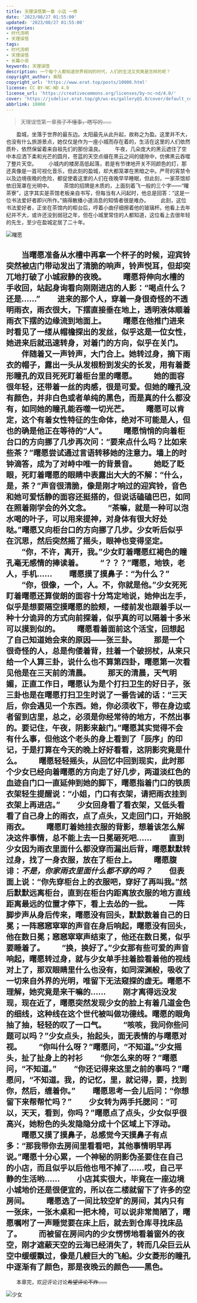 ```yaml
---
title: 天理误悟第一章 小店 一修
date: '2023/08/27 01:55:00'
updated: '2023/08/27 01:55:00'
categories: 
- 时代流明
- 天理误悟
tags:
- 时代流明
- 天理误悟
- 长篇小说
keywords: 天理误悟
description: 一个每个人都知道世界规则的时代，人们的生活又究竟是怎样的呢？
copyright_author: 紫陌
copyright_url: 'https://www.erat.top/posts/10000.html'
license: CC BY-NC-ND 4.0
license_url: 'https://creativecommons.org/licenses/by-nc-nd/4.0/'
cover: 'https://jsdelivr.erat.top/gh/ws-es/gallery@1.0/cover/default_cover_9.webp'
abbrlink: 10000
---
```

> 天理误悟第一章~~孩子不懂事，瞎写的……~~


　　盈城，坐落于世界的最东边。太阳最先从此升起，故称之为盈。这里并不大，也没有什么旅游景点，她仅仅是作为一座小城而存在着的，生活在这里的人们依然质朴，依然保留着来自祖先们的那份温良。
　　午夜，几朵庞大的黑云遮住了空中本应洒下柔和光芒的圆月，苍蓝的天空点缀在黑云之间的缝隙中，仿佛黑云吞噬了整片天空。
　　小城内的楼房高低起落，若是有节律地开关不同颜色的灯，那还真像是一首可视化音乐，但此刻的盈城，却大都笼罩在黑暗之中。严苛的宵禁令以及边境夜晚的危险，都促使着这里的人们在夜晚早早睡眠，但此刻，一家茶馆却依旧笼罩在光明中。
　　茶馆的招牌是木质的，上面刻着飞一般的三个字——“曙茶寮”，这字其实是茶馆老板亲自书写，但每当有人问起时，他总是回答：“这是一位书法爱好者即兴所作。”搞得散播小道消息的知情者很是难办。
　　此刻，这位书法爱好者，正坐在茶馆内的柜台后，哼着小曲仔细擦着他的玻璃杯。他看上去年纪并不大，或许还没到弱冠之年，但在小城里常住的人都知道，这位看上去很年轻的先生，至少在盈城定居了二十年。

![曙愿](../img/post/曙愿.png)

　　当曙愿准备从水槽中再拿一个杯子的时候，迎宾铃突然被店门带动发出了清脆的响声，铃声悦耳，但却突兀地打破了小城寂静的夜晚。
　　曙愿将伸向水槽的手收回，站起身询看向刚刚进店的人影：“喝点什么？还是……”
　　进来的那个人，穿着一身很奇怪的不透明雨衣，雨衣很大，下摆直接垂在地上，透明液体顺着雨衣下摆的边缘流到地面上。
　　曙愿在他推门进来时看见了一缕从帽檐探出的发丝，似乎这是一位女性，她进来后就迅速转身，对着门的方向，似乎在关门。
　　伴随着又一声铃声，大门合上。她转过身，摘下雨衣的帽子，露出一头从发根粉到发尖的长发，用有着菱形瞳孔的双目死死盯着柜台里的曙愿。
　　她的面容很年轻，还带着一丝的肉感，很是可爱。但她的瞳孔没有颜色，并非白色或者单纯的黑色，而是真的什么都没有，如同她的瞳孔能吞噬一切光芒。
　　曙愿可以肯定，这个有着女性特征的生命体，绝对不可能是人，但也的确是他正在等待的“人”。
　　曙愿悄悄的向着柜台口的方向挪了几步再次问：“要来点什么吗？比如来些茶？”曙愿尝试通过言语转移她的注意力。墙上的时钟滴答，成为了对峙中唯一的背景音。
　　她眨了眨眼，死盯着曙愿的眼睛中表露出大大的不解：“什么，是，茶？”声音很清脆，像是刚才响过的迎宾铃，音色和她可爱恬静的面容还挺搭的，但说话磕磕巴巴，如同在照着刚学会的外文念。
　　“茶嘛，就是一种可以泡水喝的叶子，可以用来提神，对身体有很大好处哒。”曙愿又向柜台口的方向挪了几步。少女听后似乎在沉思，然后突然摇了摇头，眼神也变得坚定。
　　“你，不许，离开，我。”少女盯着曙愿红褐色的瞳孔毫无感情的捧读着。
　　“？？？”曙愿，地铁，老人，手机……
　　曙愿摸了摸鼻子：“为什么？”
　　“你，很像，一个，人。不，你就是他。”少女死死盯着曙愿还算俊朗的面容十分笃定地说，她伸出左手，似乎是想要隔空摸曙愿的脸颊，一缕前发也跟着手以一种十分诡异的方式向前探着，似乎真的可以隔着十多米可以摸到似的。
　　曙愿看着面前这个活宝，回想起了自己知道她会来的原因——张三卦。
　　那是一个很奇怪的人，总是佝偻着背，拄着一个破拐杖，从来只给一个人算三卦，说什么也不算第四卦，曙愿第一次看见他是在三天前的清晨。
　　那天的清晨，天气明媚，正直工作日，曙愿认为是个打扫卫生的好日子，张三卦也是在曙愿打扫卫生时说了一番告诫的话：“三天后，你会遇见一个东西。她，你必须收下，带在身边或者留到店里，总之，必须是你经常待的地方，不然出事的。要记住，午夜，阴影来敲门。”曙愿其实觉得不会有什么事，但他这个老头的身上看到了「辰序」的印记，于是打算在今天的晚上好好看看，这阴影究竟是什么。
　　曙愿轻轻摇头，从回忆中回到现实，此时那个少女已经向着曙愿的方向走了好几步，两道淡红色的血迹自门口一直延伸到她的脚下，曙愿指着门口的铁质衣架轻生提醒说：“小姐，门口有衣架，请把雨衣挂到衣架上再进店。”
　　少女回身看了看衣架，又低头看看了自己身上的雨衣，点了点头，又走回门口，开始脱雨衣。
　　曙愿盯着她挂衣服的背影，想着该怎么解决这件事情，总不能上去一日冕砸死吧……
　　直到少女因为雨衣里面什么都没穿而漏出后背，曙愿默默转过身，找了一身衣服，放在了柜台上。
　　曙愿腹诽：*不是，你家雨衣里面什么都不穿的吗？*
　　但表面上说：“你先穿柜台上的衣服吧，穿好了再叫我。”然后默默远离柜台，直到在柜台内距离放衣服的地方直线距离最远的位置才停下，看上去怂的一批。
　　一阵脚步声从身后传来，曙愿没有回头，默默数着自己的日冕；一阵窸窸窣窣的声音在身后响起，曙愿没有回头，他在数日冕；窸窸窣窣声结束了，他还在数日冕，似乎要睡着了。
　　“换，换好了。”少女那有些可爱的声音响起，曙愿转过身，就与少女单手拄着脸看着他的视线对上了，那双眼睛里什么也没有，如同深渊般，吸收了一切来自外界的光明，唯留下无法窥探的虚无。曙愿不理解，她究竟是来干嘛的……
　　刚才离得远没发现，现在近了，曙愿突然发现少女的脸上有着几道金色的细线，这种线在这个世代被叫做功德线。曙愿的眼角抽了抽，轻轻的叹了一口气。
　　“咳咳，我问你些问题可以吗？”少女点头，抬起头，面无表情的与曙愿对视。
　　“你叫什么呀？”曙愿问，“不知道。”少女摇头，扯了扯身上的衬衫
　　“你怎么来的呀？”曙愿问，“不知道。”
　　“你还记得来这里之前的事吗？”曙愿问，“不知道。我，的记忆，里，就记得，要，找到你，然后，缠着你。”
　　曙愿思考一会儿后问：“你想留下来帮帮忙吗？”
　　少女转为两手托腮问：“可以，天天，看到，你吗？”曙愿点了点头，少女似乎很高兴，她粉色的头发隐隐分成十个区域上下浮动。
　　曙愿又摸了摸鼻子，总感觉今天摸鼻子有点多：“那我带你去房间里看看吧，其他事情明早再说。”曙愿十分心累，一个神秘的阴影伪圣要住在自己的小店，而且似乎以后他也甩不掉了……哎，自己平静的生活哟……
　　小店其实很大，毕竟在一座边境小城地价还是很便宜的，所以在二楼就留下了许多的空房间。
　　曙愿选了一间比较空旷的房间，其内只有一张床，一张木桌和一把木椅，可以说非常简陋了，曙愿嘱咐了一声睡觉要在床上后，就去到仓库寻找床品了。
　　而被留在房间内的少女愣愣地看着窗外的夜空，刚才遮蔽天空的云海已经消失了，转而几朵巨云从空中缓缓飘过，像是几艘巨大的飞船。少女菱形的瞳孔中逐渐有了颜色，那是夜晚云的颜色——黑色。
　　
---

　　本章完，欢迎评论讨论~~希望评论不炸……~~

![少女](../img/post/少女.png)